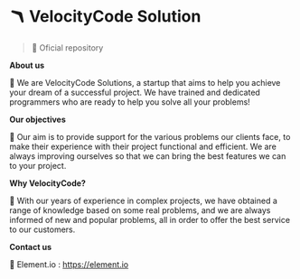 # 🪃 VelocityCode Solution
> 💚 Oficial repository


**About us**

🤝 We are VelocityCode Solutions, a startup that aims to help you achieve your dream of a successful project.
We have trained and dedicated programmers who are ready to help you solve all your problems!


**Our objectives**

🔰 Our aim is to provide support for the various problems our clients face, to make their experience with their project functional and efficient.
We are always improving ourselves so that we can bring the best features we can to your project.


**Why VelocityCode?**

🔧 With our years of experience in complex projects, we have obtained a range of knowledge based on some real problems,
and we are always informed of new and popular problems, all in order to offer the best service to our customers.


**Contact us**

🧪 Element.io : https://element.io
